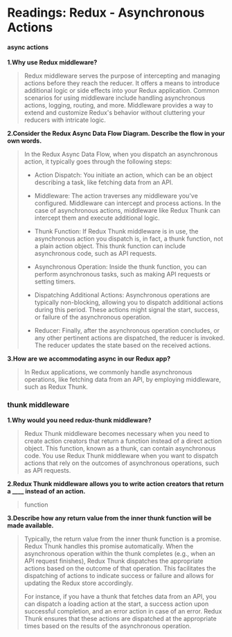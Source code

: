 # Readings: Redux - Asynchronous Actions

#### async actions
**1.Why use Redux middleware?**
>Redux middleware serves the purpose of intercepting and managing actions before they reach the reducer. It offers a means to introduce additional logic or side effects into your Redux application. Common scenarios for using middleware include handling asynchronous actions, logging, routing, and more. Middleware provides a way to extend and customize Redux's behavior without cluttering your reducers with intricate logic.
>
**2.Consider the Redux Async Data Flow Diagram. Describe the flow in your own words.**
>In the Redux Async Data Flow, when you dispatch an asynchronous action, it typically goes through the following steps:
>
>* Action Dispatch: You initiate an action, which can be an object describing a task, like fetching data from an API.
>
>* Middleware: The action traverses any middleware you've configured. Middleware can intercept and process actions. In the case of asynchronous actions, middleware like Redux Thunk can intercept them and execute additional logic.
>
>* Thunk Function: If Redux Thunk middleware is in use, the asynchronous action you dispatch is, in fact, a thunk function, not a plain action object. This thunk function can include asynchronous code, such as API requests.
>
>* Asynchronous Operation: Inside the thunk function, you can perform asynchronous tasks, such as making API requests or setting timers.
>
>* Dispatching Additional Actions: Asynchronous operations are typically non-blocking, allowing you to dispatch additional actions during this period. These actions might signal the start, success, or failure of the asynchronous operation.
>
>* Reducer: Finally, after the asynchronous operation concludes, or any other pertinent actions are dispatched, the reducer is invoked. The reducer updates the state based on the received actions.
>
>
**3.How are we accommodating async in our Redux app?**
>In Redux applications, we commonly handle asynchronous operations, like fetching data from an API, by employing middleware, such as Redux Thunk.
>
### thunk middleware

**1.Why would you need redux-thunk middleware?**
>Redux Thunk middleware becomes necessary when you need to create action creators that return a function instead of a direct action object. This function, known as a thunk, can contain asynchronous code. You use Redux Thunk middleware when you want to dispatch actions that rely on the outcomes of asynchronous operations, such as API requests.
>
**2.Redux Thunk middleware allows you to write action creators that return a ____ instead of an action.**
>function
>
**3.Describe how any return value from the inner thunk function will be made available.**
>Typically, the return value from the inner thunk function is a promise. Redux Thunk handles this promise automatically. When the asynchronous operation within the thunk completes (e.g., when an API request finishes), Redux Thunk dispatches the appropriate actions based on the outcome of that operation. This facilitates the dispatching of actions to indicate success or failure and allows for updating the Redux store accordingly.
>
>For instance, if you have a thunk that fetches data from an API, you can dispatch a loading action at the start, a success action upon successful completion, and an error action in case of an error. Redux Thunk ensures that these actions are dispatched at the appropriate times based on the results of the asynchronous operation.